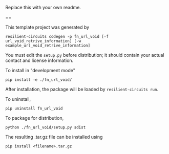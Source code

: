 Replace this with your own readme.

==

This template project was generated by

    resilient-circuits codegen -p fn_url_void [-f url_void_retrive_information] [-w example_url_void_retrive_information]


You must edit the `setup.py` before distribution;
it should contain your actual contact and license information.

To install in "development mode"

    pip install -e ./fn_url_void/

After installation, the package will be loaded by `resilient-circuits run`.


To uninstall,

    pip uninstall fn_url_void


To package for distribution,

    python ./fn_url_void/setup.py sdist

The resulting .tar.gz file can be installed using

    pip install <filename>.tar.gz
